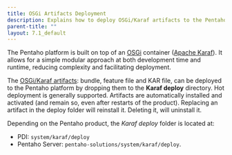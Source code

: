 ```yaml
---
title: OSGi Artifacts Deployment
description: Explains how to deploy OSGi/Karaf artifacts to the Pentaho Platform.
parent-title: ""
layout: 7.1_default
---
```


The Pentaho platform is built on top of an [OSGi](https://www.osgi.org/) container 
([Apache Karaf](https://karaf.apache.org)).
It allows for a simple modular approach at both development time and runtime, 
reducing complexity and facilitating deployment.

The [OSGi/Karaf artifacts](web-project#osgikaraf-artifacts): bundle, feature file and KAR file, can be deployed to 
the Pentaho platform by dropping them to the **Karaf deploy** directory. Hot deployment is generally supported.
Artifacts are automatically installed and activated (and remain so, even after restarts of the product). 
Replacing an artifact in the deploy folder will reinstall it. Deleting it, will uninstall it.

Depending on the Pentaho product, the _Karaf deploy_ folder is located at:
- PDI: `system/karaf/deploy`
- Pentaho Server: `pentaho-solutions/system/karaf/deploy`.
